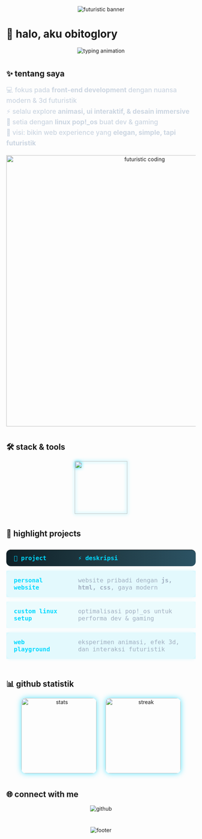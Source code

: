 <!-- futuristic header -->
<p align="center">
  <img src="https://capsule-render.vercel.app/api?type=waving&height=250&color=0:0f2027,50:203a43,100:2c5364&text=obitoGlory&fontColor=00d9ff&fontSize=80&fontAlign=50&animation=fadeIn&desc=front-end%20developer%20%7c%20linux%20pop!_os%20enthusiast&descAlign=50&descAlignY=70&descSize=22" alt="futuristic banner"/>
</p>

<div style="margin: 40px 0;"></div>

# 🚀 halo, aku **obitoglory**

<p align="center">
  <img src="https://readme-typing-svg.demolab.com?font=jetbrains+mono&size=28&pause=1200&color=00d9ff&center=true&vcenter=true&width=1200&lines=web+developer+%f0%9f%9a%80;eksperimen+ui%2fux+3d+dan+futuristik;ngoprek+javascript+html+css;ngulik+linux+pop!_os+setiap+hari;membangun+project+modern+dan+elegan" alt="typing animation"/>
</p>

<div style="margin: 40px 0;"></div>

## ✨ tentang saya
<p style="font-weight: 500; font-size: 1.1rem; line-height: 1.6; color: #cbd5e1;">
💻 fokus pada <strong>front-end development</strong> dengan nuansa modern & 3d futuristik<br>
⚡ selalu explore <strong>animasi, ui interaktif, & desain immersive</strong><br>
🐧 setia dengan <strong>linux pop!_os</strong> buat dev & gaming<br>
🚀 visi: bikin web experience yang <strong>elegan, simple, tapi futuristik</strong>
</p>

<p align="center">
  <img src="https://i.ibb.co/SVhXy5w/futuristic-coding.gif" width="720" alt="futuristic coding"/>
</p>

<div style="margin: 40px 0;"></div>

## 🛠️ stack & tools
<p align="center">
  <img src="https://skillicons.dev/icons?i=javascript,html,css,linux,react,nextjs&theme=dark" height="140" style="filter: drop-shadow(0 0 5px #00d9ff);" />
</p>

<div style="margin: 40px 0;"></div>

## 🌌 highlight projects
<div align="center" style="width: 100%; max-width: 720px; margin: auto;">

<table style="width: 100%; border-collapse: separate; border-spacing: 0 12px; font-family: 'JetBrains Mono', monospace; color: #a0aec0; font-size: 1rem;">
  <thead>
    <tr style="background: linear-gradient(90deg, #0f2027, #203a43, #2c5364); color: #00d9ff; text-transform: lowercase;">
      <th style="padding: 12px 20px; border-radius: 12px 0 0 12px; text-align: left;">🚀 project</th>
      <th style="padding: 12px 20px; border-radius: 0 12px 12px 0; text-align: left;">⚡ deskripsi</th>
    </tr>
  </thead>
  <tbody>
    <tr style="background: rgba(0, 217, 255, 0.1); box-shadow: 0 0 10px #00d9ff22; border-radius: 12px;">
      <td style="padding: 16px 20px; font-weight: 600; color: #00d9ff;">personal website</td>
      <td style="padding: 16px 20px;">website pribadi dengan <strong>js, html, css</strong>, gaya modern</td>
    </tr>
    <tr style="background: rgba(0, 217, 255, 0.07); box-shadow: 0 0 8px #00d9ff11; border-radius: 12px;">
      <td style="padding: 16px 20px; font-weight: 600; color: #00d9ff;">custom linux setup</td>
      <td style="padding: 16px 20px;">optimalisasi pop!_os untuk performa dev & gaming</td>
    </tr>
    <tr style="background: rgba(0, 217, 255, 0.1); box-shadow: 0 0 10px #00d9ff22; border-radius: 12px;">
      <td style="padding: 16px 20px; font-weight: 600; color: #00d9ff;">web playground</td>
      <td style="padding: 16px 20px;">eksperimen animasi, efek 3d, dan interaksi futuristik</td>
    </tr>
  </tbody>
</table>

</div>

<div style="margin: 40px 0;"></div>

## 📊 github statistik
<p align="center">
  <img src="https://github-readme-stats.vercel.app/api?username=obitoGlory&show_icons=true&theme=radical&bg_color=0d1117&title_color=00d9ff&icon_color=00d9ff&hide_border=true" height="200" alt="stats" style="border-radius: 12px; box-shadow: 0 0 15px #00d9ffaa;"/>
  <img src="https://github-readme-streak-stats.herokuapp.com?user=obitoGlory&theme=radical&hide_border=true&background=0d1117&ring=00d9ff&fire=00d9ff&currStreakLabel=00d9ff" height="200" alt="streak" style="border-radius: 12px; box-shadow: 0 0 15px #00d9ffaa; margin-left: 20px;"/>
</p>

<div style="margin: 40px 0;"></div>

## 🌐 connect with me
<p align="center">
  <a href="https://github.com/obitoGlory" style="text-decoration: none;">
    <img src="https://img.shields.io/badge/github-obitoglory-0d1117?style=for-the-badge&logo=github&logoColor=00d9ff&labelColor=0d1117" alt="github" />
  </a>
</p>

<div style="margin: 40px 0;"></div>

<!-- futuristic footer -->
<p align="center">
  <img src="https://capsule-render.vercel.app/api?type=waving&height=150&color=0:0f2027,50:203a43,100:2c5364&section=footer" alt="footer"/>
</p>
